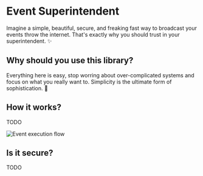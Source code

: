 # Event Superintendent

Imagine a simple, beautiful, secure, and freaking fast way to broadcast your events throw the internet. That's exactly why you should trust in your superintendent. ✨

## Why should you use this library?

Everything here is easy, stop worring about over-complicated systems and focus on what you really want to. Simplicity is the ultimate form of sophistication. 💫

## How it works?

TODO

![Event execution flow](https://i.imgur.com/DV2JfKn.png)


## Is it secure?

TODO
